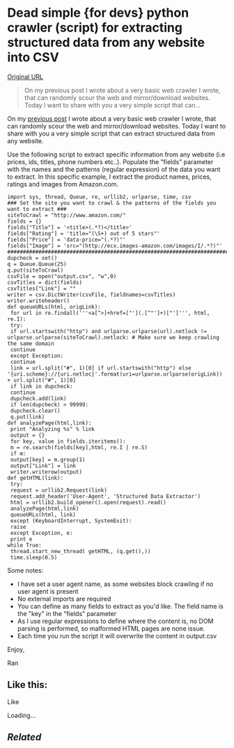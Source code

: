 # Dead simple {for devs} python crawler (script) for extracting structured data from any website into CSV

[Original URL](http://blog.webhose.io/2015/08/16/dead-simple-for-devs-python-crawler-script-for-extracting-structured-data-from-any-almost-website-into-csv/)

> On my previous post I wrote about a very basic web crawler I wrote, that can randomly scour the web and mirror/download websites. Today I want to share with you a very simple script that can...

On my [previous post](http://blog.webhose.io/2015/08/12/tiny-basic-multi-threaded-web-crawler-in-python/) I wrote about a very basic web crawler I wrote, that can randomly scour the web and mirror/download websites. Today I want to share with you a very simple script that can extract structured data from any <almost> website.

Use the following script to extract specific information from any website (i.e prices, ids, titles, phone numbers etc..). Populate the "fields" parameter with the names and the patterns (regular expression) of the data you want to extract. In this specific example, I extract the product names, prices, ratings and images from Amazon.com.

```
import sys, thread, Queue, re, urllib2, urlparse, time, csv
### Set the site you want to crawl & the patterns of the fields you want to extract ###
siteToCrawl = "http://www.amazon.com/"
fields = {}
fields["Title"] = '<title>(.*?)</title>'
fields["Rating"] = 'title="(\S+) out of 5 stars"'
fields["Price"] = 'data-price="(.*?)"'
fields["Image"] = 'src="(http://ecx.images-amazon.com/images/I/.*?)"'
########################################################################
dupcheck = set()
q = Queue.Queue(25)
q.put(siteToCrawl)
csvFile = open("output.csv", "w",0)
csvTitles = dict(fields)
csvTitles["Link"] = ""
writer = csv.DictWriter(csvFile, fieldnames=csvTitles)
writer.writeheader()
def queueURLs(html, origLink):
 for url in re.findall('''<a[^>]+href=["'](.[^"']+)["']''', html, re.I):
 try:
 if url.startswith("http") and urlparse.urlparse(url).netlock != urlparse.urlparse(siteToCrawl).netlock: # Make sure we keep crawling the same domain
 continue
 except Exception:
 continue
 link = url.split("#", 1)[0] if url.startswith("http") else '{uri.scheme}://{uri.netloc}'.format(uri=urlparse.urlparse(origLink)) + url.split("#", 1)[0]
 if link in dupcheck:
 continue
 dupcheck.add(link)
 if len(dupcheck) > 99999:
 dupcheck.clear()
 q.put(link)
def analyzePage(html,link):
 print "Analyzing %s" % link
 output = {}
 for key, value in fields.iteritems():
 m = re.search(fields[key],html, re.I | re.S)
 if m:
 output[key] = m.group(1)
 output["Link"] = link
 writer.writerow(output)
def getHTML(link):
 try:
 request = urllib2.Request(link)
 request.add_header('User-Agent', 'Structured Data Extractor')
 html = urllib2.build_opener().open(request).read()
 analyzePage(html,link)
 queueURLs(html, link)
 except (KeyboardInterrupt, SystemExit):
 raise
 except Exception, e:
 print e
while True:
 thread.start_new_thread( getHTML, (q.get(),))
 time.sleep(0.5)
```

Some notes:

- I have set a user agent name, as some websites block crawling if no user agent is present
- No external imports are required
- You can define as many fields to extract as you'd like. The field name is the "key" in the "fields" parameter
- As I use regular expressions to define where the content is, no DOM parsing is performed, so malformed HTML pages are none issue.
- Each time you run the script it will overwrite the content in output.csv

Enjoy,

Ran

## Like this:

<span class="button">
  <span>Like</span>
</span>

 

<span class="loading">Loading…</span>

[]()

## _Related_
